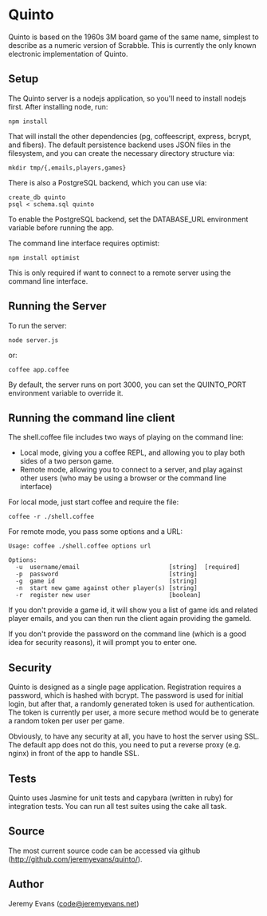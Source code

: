 # Quinto

Quinto is based on the 1960s 3M board game of the same name, simplest to
describe as a numeric version of Scrabble.  This is currently the only
known electronic implementation of Quinto.

## Setup

The Quinto server is a nodejs application, so you'll need to install
nodejs first.  After installing node, run:

    npm install

That will install the other dependencies (pg, coffeescript, express,
bcrypt, and fibers).  The default persistence backend uses JSON files
in the filesystem, and you can create the necessary directory
structure via:

    mkdir tmp/{,emails,players,games}

There is also a PostgreSQL backend, which you can use via:

    create_db quinto
    psql < schema.sql quinto

To enable the PostgreSQL backend, set the DATABASE_URL environment
variable before running the app.

The command line interface requires optimist:

    npm install optimist

This is only required if want to connect to a remote server using
the command line interface.

## Running the Server

To run the server:

    node server.js

or:

    coffee app.coffee

By default, the server runs on port 3000, you can set the QUINTO_PORT
environment variable to override it.

## Running the command line client

The shell.coffee file includes two ways of playing on the command
line:

* Local mode, giving you a coffee REPL, and allowing you to play
  both sides of a two person game.
* Remote mode, allowing you to connect to a server, and play against
  other users (who may be using a browser or the command line
  interface)

For local mode, just start coffee and require the file:

    coffee -r ./shell.coffee

For remote mode, you pass some options and a URL:

    Usage: coffee ./shell.coffee options url
    
    Options:
      -u  username/email                         [string]  [required]
      -p  password                               [string]
      -g  game id                                [string]
      -n  start new game against other player(s) [string]
      -r  register new user                      [boolean]

If you don't provide a game id, it will show you a list
of game ids and related player emails, and you can then run the
client again providing the gameId.

If you don't provide the password on the command line (which is
a good idea for security reasons), it will prompt you to enter one.

## Security

Quinto is designed as a single page application.  Registration
requires a password, which is hashed with bcrypt.  The password is
used for initial login, but after that, a randomly generated token is
used for authentication.  The token is currently per user, a more
secure method would be to generate a random token per user per game.

Obviously, to have any security at all, you have to host the server
using SSL.  The default app does not do this, you need to put a
reverse proxy (e.g. nginx) in front of the app to handle SSL.

## Tests

Quinto uses Jasmine for unit tests and capybara (written in ruby) for
integration tests.  You can run all test suites using the cake all
task.

## Source

The most current source code can be accessed via github
(http://github.com/jeremyevans/quinto/).

## Author

Jeremy Evans (code@jeremyevans.net)
